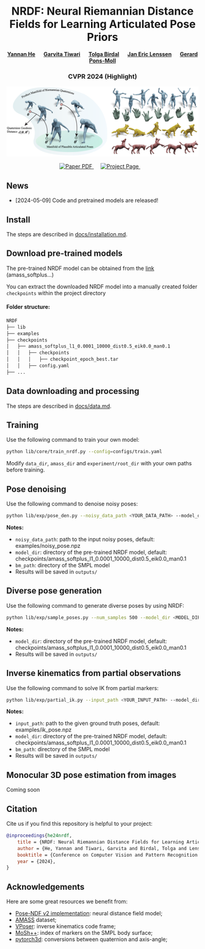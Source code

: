 <!-- HEADER -->
<p align="center">
    <h1 align="center">NRDF: Neural Riemannian Distance Fields for Learning Articulated Pose Priors</h1>
    <!-- authors -->
    <p align="center">
        <a href="https://virtualhumans.mpi-inf.mpg.de/people/He.html"><b>Yannan He</b></a>
        &emsp;
        <a href="https://virtualhumans.mpi-inf.mpg.de/people/Tiwari.html"><b>Garvita Tiwari</b></a>
        &emsp;
        <a href="https://www.imperial.ac.uk/people/t.birdal"><b>Tolga Birdal</b></a>
        &emsp;
        <a href="https://janericlenssen.github.io/"><b>Jan Eric Lenssen</b></a>
        &emsp;
        <a href="https://virtualhumans.mpi-inf.mpg.de/people/pons-moll.html"><b>Gerard Pons-Moll</b></a>
    </p>
    <!-- conference -->
    <h3 align="center"> CVPR 2024 (Highlight) </h3>
    <!-- teaser -->
    <p align="center">
        <img src="assets/teaser.png" alt="Project Teaser" width="600px">
    </p>
    <!-- badges -->
    <p align="center">
        <a href="https://arxiv.org/abs/2403.03122">
            <img src="https://img.shields.io/badge/arXiv-2403.03122-b31b1b.svg?style=for-the-badge" alt="Paper PDF">
        </a>
        &emsp;
        <a href="https://virtualhumans.mpi-inf.mpg.de/nrdf/">
            <img src="https://img.shields.io/badge/Project-Page-blue?style=for-the-badge&logo=Google%20chrome&logoColor=white" alt="Project Page">
        </a>
        &emsp;
    </p>
</p>

## News
* [2024-05-09] Code and pretrained models are released!

## Install
The steps are described in [docs/installation.md](./docs/installation.md).

## Download pre-trained models

The pre-trained NRDF model can be obtained from the [link](https://nc.mlcloud.uni-tuebingen.de/index.php/s/cxDEsezSXtDJfKt) (amass_softplus...)

You can extract the downloaded NRDF model into a manually created folder `checkpoints` within the project directory

#### Folder structure:

```bash
NRDF
├── lib
├── examples
├── checkpoints
│   ├── amass_softplus_l1_0.0001_10000_dist0.5_eik0.0_man0.1
│   │   ├── checkpoints
│   │   │   ├── checkpoint_epoch_best.tar
│   │   ├── config.yaml
├── ...
```


## Data downloading and processing
The steps are described in [docs/data.md](./docs/data.md).


## Training
Use the following command to train your own model:
```bash
python lib/core/train_nrdf.py --config=configs/train.yaml
```

Modify `data_dir`, `amass_dir` and `experiment/root_dir` with your own paths before training.

## Pose denoising
Use the following command to denoise noisy poses:
```bash
python lib/exp/pose_den.py --noisy_data_path <YOUR_DATA_PATH> --model_dir <MODEL_DIR> --bm_path <SMPL_MODEL_DIR> --step_size 0.01 --iterations 200 --device cuda
```

**Notes:**

* `noisy_data_path`: path to the input noisy poses, default: examples/noisy_pose.npz
* `model_dir`: directory of the pre-trained NRDF model, default: checkpoints/amass_softplus_l1_0.0001_10000_dist0.5_eik0.0_man0.1
* `bm_path`: directory of the SMPL model
* Results will be saved in `outputs/`

## Diverse pose generation
Use the following command to generate diverse poses by using NRDF:
```bash
python lib/exp/sample_poses.py --num_samples 500 --model_dir <MODEL_DIR> --step_size 0.01 --iterations 200 --device cuda
```

**Notes:**

* `model_dir`: directory of the pre-trained NRDF model, default: checkpoints/amass_softplus_l1_0.0001_10000_dist0.5_eik0.0_man0.1
* Results will be saved in `outputs/`

## Inverse kinematics from partial observations
Use the following command to solve IK from partial markers:
```bash
python lib/exp/partial_ik.py --input_path <YOUR_INPUT_PATH> --model_dir <MODEL_DIR> --bm_path <YOUR_SMPL_MODEL_PATH> --occ_type left_arm_occ --obs_type marker --device cuda
```

**Notes:**

* `input_path`: path to the given ground truth poses, default: examples/ik_pose.npz
* `model_dir`: directory of the pre-trained NRDF model, default: checkpoints/amass_softplus_l1_0.0001_10000_dist0.5_eik0.0_man0.1
* `bm_path`: directory of the SMPL model
* Results will be saved in `outputs/`


## Monocular 3D pose estimation from images

Coming soon


## Citation
Cite us if you find this repository is helpful to your project:
````BibTeX
@inproceedings{he24nrdf,
    title = {NRDF: Neural Riemannian Distance Fields for Learning Articulated Pose Priors},
    author = {He, Yannan and Tiwari, Garvita and Birdal, Tolga and Lenssen, Jan Eric and Pons-Moll, Gerard},
    booktitle = {Conference on Computer Vision and Pattern Recognition ({CVPR})},
    year = {2024},
}
````


## Acknowledgements


Here are some great resources we benefit from:
* [Pose-NDF v2 implementation](https://github.com/garvita-tiwari/PoseNDF/tree/version2): neural distance field model;
* [AMASS](https://amass.is.tue.mpg.de/) dataset;
* [VPoser](https://github.com/nghorbani/human_body_prior): inverse kinematics code frame;
* [MoSh++](https://github.com/nghorbani/moshpp): index of markers on the SMPL body surface;
* [pytorch3d](https://github.com/facebookresearch/pytorch3d): conversions between quaternion and axis-angle;